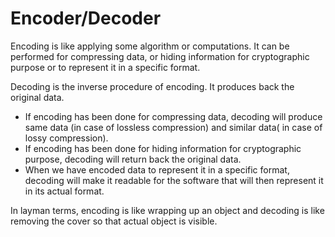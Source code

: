 # Encoder/Decoder

Encoding is like applying some algorithm or computations. It can be performed for compressing data, or hiding information for cryptographic purpose or to represent it in a specific format.  

Decoding is the inverse procedure of encoding. It produces back the original data. 

- If encoding has been done for compressing data, decoding will produce same data (in case of lossless compression) and similar data( in case of lossy compression).
- If encoding has been done for hiding information for cryptographic purpose, decoding will return back the original data.
- When we have encoded data to represent it in a specific format, decoding will make it readable for the software that will then represent it in its actual format.

In layman terms, encoding is like wrapping up an object and decoding is like removing the cover so that actual object is visible.
